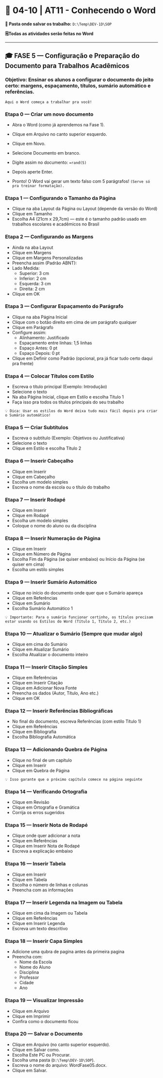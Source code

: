 # 📘 04-10 | AT11 - Conhecendo o Word

**📁 Pasta onde salvar os trabalho:** `D:\Temp\DEV-1D\SOP`

**🗒️Todas as atividades serão feitas no Word**

---

## 🎓 FASE 5 — Configuração e Preparação do Documento para Trabalhos Acadêmicos
### **Objetivo: Ensinar os alunos a configurar o documento do jeito certo: margens, espaçamento, títulos, sumário automático e referências.**
`Aqui o Word começa a trabalhar pra você!`
### Etapa 0 — Criar um novo documento
- Abra o Word (como já aprendemos na Fase 1).

- Clique em Arquivo no canto superior esquerdo.

- Clique em Novo.

- Selecione Documento em branco.

- Digite assim no documento: `=rand(5)`

- Depois aperte Enter.

- Pronto! O Word vai gerar um texto falso com 5 parágrafos! `(Serve só pra treinar formatação).`

### Etapa 1 — Configurando o Tamanho da Página
- Clique na aba Layout da Página ou Layout (depende da versão do Word)
- Clique em Tamanho
- Escolha A4 (21cm x 29,7cm) — este é o tamanho padrão usado em trabalhos escolares e acadêmicos no Brasil

### Etapa 2 — Configurando as Margens
- Ainda na aba Layout
- Clique em Margens
- Clique em Margens Personalizadas
- Preencha assim (Padrão ABNT):
- Lado	Medida:
  - Superior: 3 cm
  - Inferior: 2 cm
  - Esquerda: 3 cm
  - Direita: 2 cm
- Clique em OK

### Etapa 3 — Configurar Espaçamento do Parágrafo
- Clique na aba Página Inicial
- Clique com o botão direito em cima de um parágrafo qualquer
- Clique em Parágrafo
- Configure assim:
  - Alinhamento: Justificado
  - Espaçamento entre linhas: 1,5 linhas
  - Espaço Antes: 0 pt
  - Espaço Depois: 0 pt
- Clique em Definir como Padrão (opcional, pra já ficar tudo certo daqui pra frente)

### Etapa 4 — Colocar Títulos com Estilo
- Escreva o título principal (Exemplo: Introdução)
- Selecione o texto
- Na aba Página Inicial, clique em Estilo e escolha Título 1
- Faça isso pra todos os títulos principais do seu trabalho

`💡 Dica: Usar os estilos do Word deixa tudo mais fácil depois pra criar o Sumário automático!`

### Etapa 5 — Criar Subtítulos
- Escreva o subtítulo (Exemplo: Objetivos ou Justificativa)
- Selecione o texto
- Clique em Estilo e escolha Título 2

### Etapa 6 — Inserir Cabeçalho
- Clique em Inserir
- Clique em Cabeçalho
- Escolha um modelo simples
- Escreva o nome da escola ou o título do trabalho

### Etapa 7 — Inserir Rodapé
- Clique em Inserir
- Clique em Rodapé
- Escolha um modelo simples
- Coloque o nome do aluno ou da disciplina

### Etapa 8 — Inserir Numeração de Página
- Clique em Inserir
- Clique em Número de Página
- Escolha Fim da Página (se quiser embaixo) ou Início da Página (se quiser em cima)
- Escolha um estilo simples

### Etapa 9 — Inserir Sumário Automático
- Clique no início do documento onde quer que o Sumário apareça
- Clique em Referências
- Clique em Sumário
- Escolha Sumário Automático 1

`💡 Importante: Para o sumário funcionar certinho, os títulos precisam estar usando os Estilos do Word (Título 1, Título 2, etc.)`

### Etapa 10 — Atualizar o Sumário (Sempre que mudar algo)
- Clique em cima do Sumário
- Clique em Atualizar Sumário
- Escolha Atualizar o documento inteiro

### Etapa 11 — Inserir Citação Simples
- Clique em Referências
- Clique em Inserir Citação
- Clique em Adicionar Nova Fonte
- Preencha os dados (Autor, Título, Ano etc.)
- Clique em OK

### Etapa 12 — Inserir Referências Bibliográficas
- No final do documento, escreva Referências (com estilo Título 1)
- Clique em Referências
- Clique em Bibliografia
- Escolha Bibliografia Automática

### Etapa 13 — Adicionando Quebra de Página
- Clique no final de um capítulo
- Clique em Inserir
- Clique em Quebra de Página

`💡 Isso garante que o próximo capítulo comece na página seguinte`

### Etapa 14 — Verificando Ortografia
- Clique em Revisão
- Clique em Ortografia e Gramática
- Corrija os erros sugeridos

### Etapa 15 — Inserir Nota de Rodapé
- Clique onde quer adicionar a nota
- Clique em Referências
- Clique em Inserir Nota de Rodapé
- Escreva a explicação embaixo

### Etapa 16 — Inserir Tabela
- Clique em Inserir
- Clique em Tabela
- Escolha o número de linhas e colunas
- Preencha com as informações

### Etapa 17 — Inserir Legenda na Imagem ou Tabela
- Clique em cima da Imagem ou Tabela
- Clique em Referências
- Clique em Inserir Legenda
- Escreva um texto descritivo

### Etapa 18 — Inserir Capa Simples
- Adicione uma qubra de pagina antes da primeira pagina
- Preencha com:
  - Nome da Escola
  - Nome do Aluno
  - Disciplina
  - Professor
  - Cidade
  - Ano

### Etapa 19 — Visualizar Impressão
- Clique em Arquivo
- Clique em Imprimir
- Confira como o documento ficou

### Etapa 20 — Salvar o Documento
- Clique em Arquivo (no canto superior esquerdo).
- Clique em Salvar como.
- Escolha Este PC ou Procurar.
- Escolha uma pasta (`D:\Temp\DEV-1D\SOP`).
- Escreva o nome do arquivo: WordFase05.docx.
- Clique em Salvar.